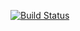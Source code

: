 [![Build Status](https://travis-ci.com/spotify/comet-common.svg?token=VGx9AnFYBzGviKergtST&branch=master)](https://travis-ci.com/spotify/comet-common)
